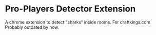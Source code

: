 # Pro-Players Detector Extension

A chrome extension to detect "sharks" inside rooms. For draftkings.com. Probably outdated by now.
